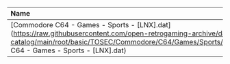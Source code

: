 |Name|Size|
|:---|---:|
|[Commodore C64 - Games - Sports - [LNX].dat](https://raw.githubusercontent.com/open-retrogaming-archive/dat-catalog/main/root/basic/TOSEC/Commodore/C64/Games/Sports/[LNX]/Commodore C64 - Games - Sports - [LNX].dat)|97025|
